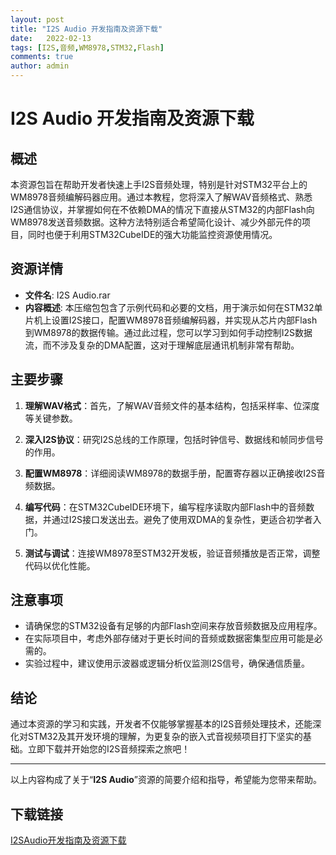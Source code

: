 ```yaml
---
layout: post
title: "I2S Audio 开发指南及资源下载"
date:   2022-02-13
tags: [I2S,音频,WM8978,STM32,Flash]
comments: true
author: admin
---
```

# I2S Audio 开发指南及资源下载

## 概述

本资源包旨在帮助开发者快速上手I2S音频处理，特别是针对STM32平台上的WM8978音频编解码器应用。通过本教程，您将深入了解WAV音频格式、熟悉I2S通信协议，并掌握如何在不依赖DMA的情况下直接从STM32的内部Flash向WM8978发送音频数据。这种方法特别适合希望简化设计、减少外部元件的项目，同时也便于利用STM32CubeIDE的强大功能监控资源使用情况。

## 资源详情

- **文件名**: I2S Audio.rar
- **内容概述**: 本压缩包包含了示例代码和必要的文档，用于演示如何在STM32单片机上设置I2S接口，配置WM8978音频编解码器，并实现从芯片内部Flash到WM8978的数据传输。通过此过程，您可以学习到如何手动控制I2S数据流，而不涉及复杂的DMA配置，这对于理解底层通讯机制非常有帮助。

## 主要步骤

1. **理解WAV格式**：首先，了解WAV音频文件的基本结构，包括采样率、位深度等关键参数。
   
2. **深入I2S协议**：研究I2S总线的工作原理，包括时钟信号、数据线和帧同步信号的作用。
   
3. **配置WM8978**：详细阅读WM8978的数据手册，配置寄存器以正确接收I2S音频数据。

4. **编写代码**：在STM32CubeIDE环境下，编写程序读取内部Flash中的音频数据，并通过I2S接口发送出去。避免了使用双DMA的复杂性，更适合初学者入门。

5. **测试与调试**：连接WM8978至STM32开发板，验证音频播放是否正常，调整代码以优化性能。

## 注意事项

- 请确保您的STM32设备有足够的内部Flash空间来存放音频数据及应用程序。
- 在实际项目中，考虑外部存储对于更长时间的音频或数据密集型应用可能是必需的。
- 实验过程中，建议使用示波器或逻辑分析仪监测I2S信号，确保通信质量。

## 结论

通过本资源的学习和实践，开发者不仅能够掌握基本的I2S音频处理技术，还能深化对STM32及其开发环境的理解，为更复杂的嵌入式音视频项目打下坚实的基础。立即下载并开始您的I2S音频探索之旅吧！

---

以上内容构成了关于“**I2S Audio**”资源的简要介绍和指导，希望能为您带来帮助。

## 下载链接

[I2SAudio开发指南及资源下载](https://pan.quark.cn/s/beb0aaf1212e)